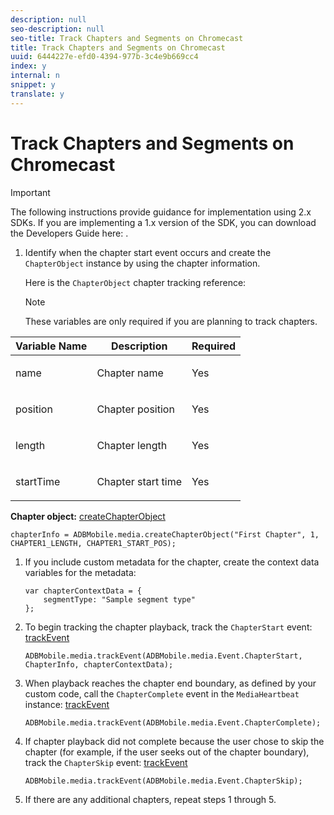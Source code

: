 ```yaml
---
description: null
seo-description: null
seo-title: Track Chapters and Segments on Chromecast
title: Track Chapters and Segments on Chromecast
uuid: 6444227e-efd0-4394-977b-3c4e9b669cc4
index: y
internal: n
snippet: y
translate: y
---
```


# Track Chapters and Segments on Chromecast

>[!IMPORTANT]
>
>The following instructions provide guidance for implementation using 2.x SDKs. If you are implementing a 1.x version of the SDK, you can download the Developers Guide here: [](../../sdk-implement/download-sdks.md).

1. Identify when the chapter start event occurs and create the `ChapterObject` instance by using the chapter information. 

   Here is the `ChapterObject` chapter tracking reference:  

   >[!NOTE]
   >
   >These variables are only required if you are planning to track chapters.

<table id="table_840ABDA54A4A436996464D59D04ABB4D"> 
 <thead> 
  <tr> 
   <th colname="col1" class="entry"> Variable Name </th> 
   <th colname="col2" class="entry"> Description </th> 
   <th colname="col3" class="entry"> Required </th> 
  </tr> 
 </thead>
 <tbody> 
  <tr> 
   <td colname="col1"> <span class="codeph"> name </span> </td> 
   <td colname="col2"> <p>Chapter name </p> </td> 
   <td colname="col3"> <p>Yes </p> </td> 
  </tr> 
  <tr> 
   <td colname="col1"> <span class="codeph"> position </span> </td> 
   <td colname="col2"> <p>Chapter position </p> </td> 
   <td colname="col3"> <p>Yes </p> </td> 
  </tr> 
  <tr> 
   <td colname="col1"> <span class="codeph"> length </span> </td> 
   <td colname="col2"> <p>Chapter length </p> </td> 
   <td colname="col3"> <p>Yes </p> </td> 
  </tr> 
  <tr> 
   <td colname="col1"> <span class="codeph"> startTime </span> </td> 
   <td colname="col2"> <p>Chapter start time </p> </td> 
   <td colname="col3"> <p>Yes </p> </td> 
  </tr> 
 </tbody> 
</table>

   **Chapter object:** [createChapterObject](https://adobe-marketing-cloud.github.io/video-heartbeat-v2/reference/chromecast/ADBMobile.media.html#.createChapterObject) 

   ```
   chapterInfo = ADBMobile.media.createChapterObject("First Chapter", 1, CHAPTER1_LENGTH, CHAPTER1_START_POS);
   ```

1. If you include custom metadata for the chapter, create the context data variables for the metadata: 

   ```
   var chapterContextData = { 
       segmentType: "Sample segment type" 
   };
   ```

1. To begin tracking the chapter playback, track the `ChapterStart` event: [trackEvent](https://adobe-marketing-cloud.github.io/video-heartbeat-v2/reference/chromecast/ADBMobile.media.html#.trackEvent) 

   ```
   ADBMobile.media.trackEvent(ADBMobile.media.Event.ChapterStart, ChapterInfo, chapterContextData); 
   
   ```

1. When playback reaches the chapter end boundary, as defined by your custom code, call the `ChapterComplete` event in the `MediaHeartbeat` instance: [trackEvent](https://adobe-marketing-cloud.github.io/video-heartbeat-v2/reference/chromecast/ADBMobile.media.html#.trackEvent) 

   ```
   ADBMobile.media.trackEvent(ADBMobile.media.Event.ChapterComplete);
   ```

1. If chapter playback did not complete because the user chose to skip the chapter (for example, if the user seeks out of the chapter boundary), track the `ChapterSkip` event: [trackEvent](https://adobe-marketing-cloud.github.io/video-heartbeat-v2/reference/chromecast/ADBMobile.media.html#.trackEvent) 

   ```
   ADBMobile.media.trackEvent(ADBMobile.media.Event.ChapterSkip); 
   
   ```

1. If there are any additional chapters, repeat steps 1 through 5.

